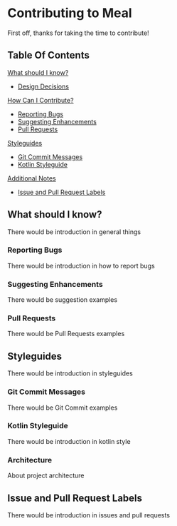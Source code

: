# Contributing to Meal

First off, thanks for taking the time to contribute!

## Table Of Contents

[What should I know?](#what-should-i-know-before-i-get-started)
  * [Design Decisions](#design-decisions)

[How Can I Contribute?](#how-can-i-contribute)
  * [Reporting Bugs](#reporting-bugs)
  * [Suggesting Enhancements](#suggesting-enhancements)
  * [Pull Requests](#pull-requests)

[Styleguides](#styleguides)
  * [Git Commit Messages](#git-commit-messages)
  * [Kotlin Styleguide](#javascript-styleguide)

[Additional Notes](#additional-notes)
  * [Issue and Pull Request Labels](#issue-and-pull-request-labels)
  
## What should I know?
There would be introduction in general things
### Reporting Bugs
There would be introduction in how to report bugs
### Suggesting Enhancements
There would be suggestion examples
### Pull Requests
There would be Pull Requests examples

## Styleguides
There would be introduction in styleguides
### Git Commit Messages
There would be Git Commit examples
### Kotlin Styleguide
There would be introduction in kotlin style
### Architecture
About project architecture

## Issue and Pull Request Labels
There would be introduction in issues and pull requests
